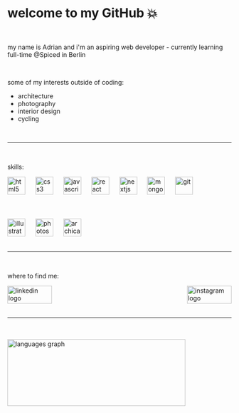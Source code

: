 <h1>welcome to my GitHub 💥</h1>
<br>
<p>my name is Adrian and i'm an aspiring web developer - currently learning full-time @Spiced in Berlin</p>
<br>
  <p>some of my interests outside of coding:</p>
  
  <ul>
    <li>architecture</li>
    <li>photography</li>
    <li>interior design</li>
    <li>cycling</li>
  </ul>
  <br>
<hr>
<br>
<p>skills:</p>
<div align="left">
  <img src="https://cdn.jsdelivr.net/gh/devicons/devicon/icons/html5/html5-original.svg" height="40" alt="html5" />
   <img width="15" />
  <img src="https://cdn.jsdelivr.net/gh/devicons/devicon/icons/css3/css3-original.svg" height="40" alt="css3"  />
     <img width="15" />
  <img src="https://cdn.jsdelivr.net/gh/devicons/devicon/icons/javascript/javascript-original.svg" height="40" alt="javascript"  />
     <img width="15" />
  <img src="https://cdn.jsdelivr.net/gh/devicons/devicon/icons/react/react-original.svg" height="40" alt="react"  />
     <img width="15" />
  <img src="https://cdn.jsdelivr.net/gh/devicons/devicon/icons/nextjs/nextjs-original.svg" height="40" alt="nextjs"  />
     <img width="15" />
  <img src="https://cdn.jsdelivr.net/gh/devicons/devicon/icons/mongodb/mongodb-original.svg" height="40" alt="mongodb"  />
     <img width="15" />
  <img src="https://cdn.jsdelivr.net/gh/devicons/devicon/icons/git/git-original.svg" height="40" alt="git"  />
</div>
  <br />
  <br />
  <br />
  <div align="left">
      <img src="https://cdn.jsdelivr.net/gh/devicons/devicon/icons/illustrator/illustrator-plain.svg" height="40" alt="illustrator logo"  />
     <img width="15" />
  <img src="https://upload.wikimedia.org/wikipedia/commons/a/af/Adobe_Photoshop_CC_icon.svg" height="40" alt="photoshop logo"  />
     <img width="15" />
      <img src="https://findvectorlogo.com/wp-content/uploads/2022/04/archicad-vector-logo-2022.png" height="40" alt="archicad"  />

  </div>
<br>
<hr>
<br>
<p>where to find me:</p>
<div style="display: flex; justify-content: space-between; align="center;">
  <a href="https://www.linkedin.com/in/adrian-ricken/" target="_blank">
    <img src="https://raw.githubusercontent.com/maurodesouza/profile-readme-generator/master/src/assets/icons/social/linkedin/default.svg" width="100" height="40" alt="linkedin logo"  />
  </a>
  <a href="https://www.instagram.com/adrianoparmigiano/" target="_blank">
    <img src="https://raw.githubusercontent.com/maurodesouza/profile-readme-generator/master/src/assets/icons/social/instagram/default.svg" width="100" height="40" alt="instagram logo"  />
  </a>
</div>
<br>
<hr>
<br>
<br>
<div align="left";>
  <img src="https://github-readme-stats.vercel.app/api/top-langs?username=adrianricken&locale=en&hide_title=false&layout=compact&card_width=320&langs_count=5&theme=default&hide_border=false&order=2" height="150" width="400" alt="languages graph"  />
</div>

###

###

###


###
